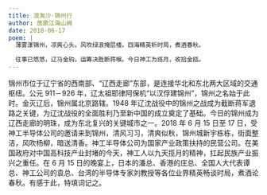 ```yaml
---
title: 浪淘沙·锦州行
author: 放歌江海山阙
date: 2018-06-17
poem: |
  薄雾漾锦州，凉爽心头。风吹绿浪掩层楼。四海精英析时局，煮酒春秋。

  往事已悠悠，辽马金钩。运筹决胜断蒋喉。今日神工为揽月，收拾金瓯。
---
```


锦州市位于辽宁省的西南部、“辽西走廊”东部，是连接华北和东北两大区域的交通枢纽。公元 911－926 年，辽太祖耶律阿保机“以汉俘建锦州”，锦州之名始于此时。金灭辽后，锦州属北京路辖。1948 年辽沈战役中的锦州之战成为截断蒋军退路之关键，为辽沈战役的全面胜利乃至新中国的成立奠定了基础。今日的锦州成为辽西走廊的明珠，成为东北复兴的关键城市之一。2018 年 6 月 15 日至 17 日，受神工半导体公司的邀请来到锦州，清风习习，清爽似秋，锦州城新宇栋栋，街面整洁，风吹杨柳，暗送清香。神工半导体公司为国家产业政策扶持的民营公司。在美国政府对中国高科技产业封堵的今天，神工人以九天揽月的精神，扛起民族产业振兴之重任。在 6 月 15 日的晚宴上，日本的潘总、香港的庄总、全国人大代表谭总、神工公司的袁总、台湾的半导体专家刘教授等各位业界精英畅谈时局，煮酒论春秋。有感于此，特填词记之。
